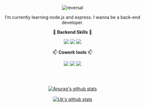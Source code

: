 <div align="center">


![reversal](https://capsule-render.vercel.app/api?type=Waving&height=200&color=0:42a1f8,100:b79dfa&text=GitHub%20of%20J-MU&fontSize=45&fontColor=FFFFFF)


  I’m currently learning node.js and express. I wanna be a back-end developer.
 

:hammer: **Backend Skills** :hammer:

<img src="https://img.shields.io/badge/Node.js-339933?style=flat-square&logo=Node.js&logoColor=green"/> <img src="https://img.shields.io/badge/Javascript-F7DF1E?style=flat-square&logo=javascript&logoColor=white"/> <img src="https://img.shields.io/badge/MySQL-4479A1?style=flat-square&logo=MySQL&logoColor=black"/>

:mailbox: **Cowork tools** :mailbox:

<img src="https://img.shields.io/badge/Notion-FFFFFF?style=flat-square&logo=Notion&logoColor=black"/>
<img src="https://img.shields.io/badge/Discord-5865F2?style=flat-square&logo=Discord&logoColor=white"/>
<img src="https://img.shields.io/badge/GitHub-181717?style=flat-square&logo=GitHub&logoColor=white"/>


</br></br>

[![Anurag's github stats](https://github-readme-stats.vercel.app/api?username=J-MU&show_icons=true&theme=cobalt)](https://github.com/J-MU/github-readme-stats)
</br></br>
[![Uk's github stats](https://github-readme-stats.vercel.app/api/top-langs/?username=J-MU&show_icons=true&hide_border=true&title_color=004386&icon_color=004386&layout=compact)](https://github.com/J-MU)


</div>
